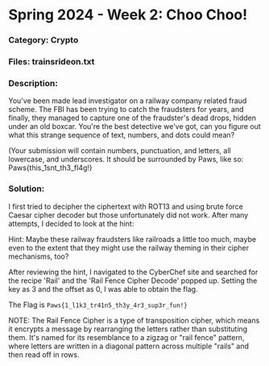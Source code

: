 # Spring 2024 - Week 2: Choo Choo!

### Category: Crypto

### Files: trainsrideon.txt

### Description: 
You've been made lead investigator on a railway company related fraud scheme. The FBI has been trying to catch the fraudsters for years, and finally, they managed to capture one of the fraudster's dead drops, hidden under an old boxcar. You're the best detective we've got, can you figure out what this strange sequence of text, numbers, and dots could mean? 

(Your submission will contain numbers, punctuation, and letters, all lowercase, and underscores. It should be surrounded by Paws, like so: Paws{this_1snt_th3_fl4g!} 

### Solution:
I first tried to decipher the ciphertext with ROT13 and using brute force Caesar cipher decoder but those unfortunately did not work. After many attempts, I decided to look at the hint:

Hint: Maybe these railway fraudsters like railroads a little too much, maybe even to the extent that they might use the railway theming in their cipher mechanisms, too?

After reviewing the hint, I navigated to the CyberChef site and searched for the recipe 'Rail' and the 'Rail Fence Cipher Decode' popped up. Setting the key as 3 and the offset as 0, I was able to obtain the flag.

The Flag is `Paws{1_l1k3_tr41n5_th3y_4r3_sup3r_fun!}`


NOTE: The Rail Fence Cipher is a type of transposition cipher, which means it encrypts a message by rearranging the letters rather than substituting them. It's named for its resemblance to a zigzag or "rail fence" pattern, where letters are written in a diagonal pattern across multiple "rails" and then read off in rows.
